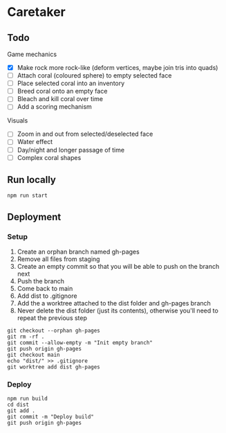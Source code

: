 # Caretaker

## Todo

Game mechanics
- [x] Make rock more rock-like (deform vertices, maybe join tris into quads)
- [ ] Attach coral (coloured sphere) to empty selected face
- [ ] Place selected coral into an inventory
- [ ] Breed coral onto an empty face
- [ ] Bleach and kill coral over time
- [ ] Add a scoring mechanism

Visuals
- [ ] Zoom in and out from selected/deselected face
- [ ] Water effect
- [ ] Day/night and longer passage of time
- [ ] Complex coral shapes

## Run locally

`npm run start`

## Deployment

### Setup

1. Create an orphan branch named gh-pages
2. Remove all files from staging
3. Create an empty commit so that you will be able to push on the branch next
4. Push the branch
5. Come back to main
6. Add dist to .gitignore
7. Add the a worktree attached to the dist folder and gh-pages branch
8. Never delete the dist folder (just its contents), otherwise you'll need to repeat the previous step

```
git checkout --orphan gh-pages
git rm -rf .
git commit --allow-empty -m "Init empty branch"
git push origin gh-pages
git checkout main
echo "dist/" >> .gitignore
git worktree add dist gh-pages
```

### Deploy

```
npm run build
cd dist
git add .
git commit -m "Deploy build"
git push origin gh-pages
```
